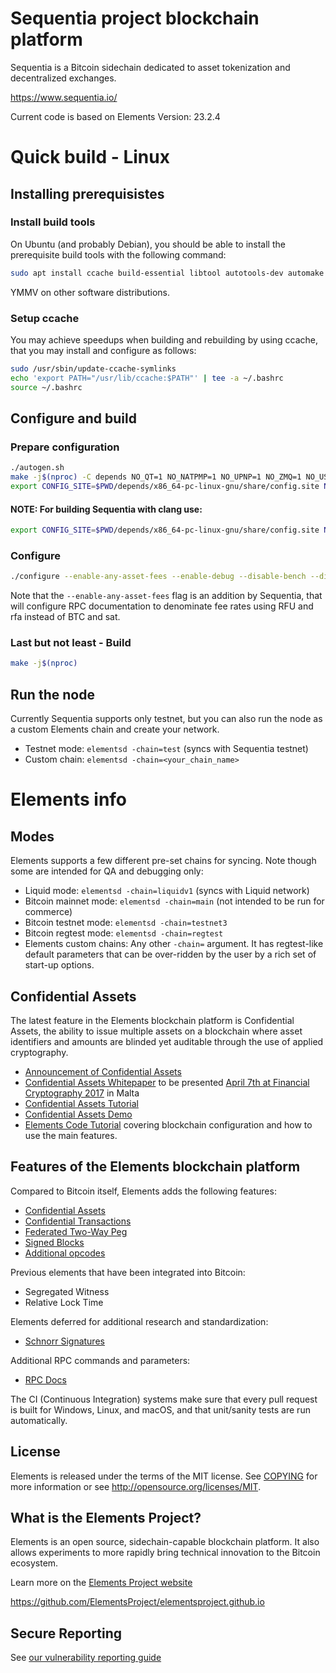 # Sequentia project blockchain platform
Sequentia is a Bitcoin sidechain dedicated to asset tokenization and decentralized exchanges.

https://www.sequentia.io/

Current code is based on Elements Version: 23.2.4

# Quick build - Linux

## Installing prerequisistes

### Install build tools
On Ubuntu (and probably Debian), you should be able to install the prerequisite
build tools with the following command:
```bash
sudo apt install ccache build-essential libtool autotools-dev automake pkg-config bsdmainutils python3
```
YMMV on other software distributions.

### Setup ccache
You may achieve speedups when building and rebuilding by using ccache,
that you may install and configure as follows:
```bash
sudo /usr/sbin/update-ccache-symlinks
echo 'export PATH="/usr/lib/ccache:$PATH"' | tee -a ~/.bashrc
source ~/.bashrc
```

## Configure and build

### Prepare configuration

```bash
./autogen.sh
make -j$(nproc) -C depends NO_QT=1 NO_NATPMP=1 NO_UPNP=1 NO_ZMQ=1 NO_USDT=1
export CONFIG_SITE=$PWD/depends/x86_64-pc-linux-gnu/share/config.site NOWARN_CXXFLAGS='-Wno-deprecated -Wno-unused-result'
```
#### NOTE: For building Sequentia with clang use:
```bash
export CONFIG_SITE=$PWD/depends/x86_64-pc-linux-gnu/share/config.site NOWARN_CXXFLAGS='-Wno-deprecated -Wno-unused-result' CC=clang CXX=clang++
```

### Configure
```bash
./configure --enable-any-asset-fees --enable-debug --disable-bench --disable-tests --disable-fuzz-binary
```

Note that the `--enable-any-asset-fees` flag is an addition by Sequentia,
that will configure RPC documentation to denominate fee rates
using RFU and rfa instead of BTC and sat.

### Last but not least - Build
```bash
make -j$(nproc)
```

## Run the node
Currently Sequentia supports only testnet, but you can also run the node as a custom Elements chain and create your network.

* Testnet mode: `elementsd -chain=test` (syncs with Sequentia testnet)
* Custom chain: `elementsd -chain=<your_chain_name>`



# Elements info

## Modes
Elements supports a few different pre-set chains for syncing.
Note though some are intended for QA and debugging only:

* Liquid mode: `elementsd -chain=liquidv1` (syncs with Liquid network)
* Bitcoin mainnet mode: `elementsd -chain=main` (not intended to be run for commerce)
* Bitcoin testnet mode: `elementsd -chain=testnet3`
* Bitcoin regtest mode: `elementsd -chain=regtest`
* Elements custom chains: Any other `-chain=` argument. It has regtest-like default parameters that can be over-ridden by the user by a rich set of start-up options.

## Confidential Assets
The latest feature in the Elements blockchain platform is Confidential Assets,
the ability to issue multiple assets on a blockchain where asset identifiers
and amounts are blinded yet auditable through the use of applied cryptography.

 * [Announcement of Confidential Assets](https://blockstream.com/2017/04/03/blockstream-releases-elements-confidential-assets.html)
 * [Confidential Assets Whitepaper](https://blockstream.com/bitcoin17-final41.pdf) to be presented [April 7th at Financial Cryptography 2017](http://fc17.ifca.ai/bitcoin/schedule.html) in Malta
 * [Confidential Assets Tutorial](contrib/assets_tutorial/assets_tutorial.py)
 * [Confidential Assets Demo](https://github.com/ElementsProject/confidential-assets-demo)
 * [Elements Code Tutorial](https://elementsproject.org/elements-code-tutorial/overview) covering blockchain configuration and how to use the main features.

## Features of the Elements blockchain platform

Compared to Bitcoin itself, Elements adds the following features:
 * [Confidential Assets][asset-issuance]
 * [Confidential Transactions][confidential-transactions]
 * [Federated Two-Way Peg][federated-peg]
 * [Signed Blocks][signed-blocks]
 * [Additional opcodes][opcodes]

Previous elements that have been integrated into Bitcoin:
 * Segregated Witness
 * Relative Lock Time

Elements deferred for additional research and standardization:
 * [Schnorr Signatures][schnorr-signatures]

Additional RPC commands and parameters:
* [RPC Docs](https://elementsproject.org/en/doc/)

The CI (Continuous Integration) systems make sure that every pull request is built for Windows, Linux, and macOS,
and that unit/sanity tests are run automatically.

## License
Elements is released under the terms of the MIT license. See [COPYING](COPYING) for more
information or see http://opensource.org/licenses/MIT.

[confidential-transactions]: https://elementsproject.org/features/confidential-transactions
[opcodes]: https://elementsproject.org/features/opcodes
[federated-peg]: https://elementsproject.org/features#federatedpeg
[signed-blocks]: https://elementsproject.org/features#signedblocks
[asset-issuance]: https://elementsproject.org/features/issued-assets
[schnorr-signatures]: https://elementsproject.org/features/schnorr-signatures

## What is the Elements Project?
Elements is an open source, sidechain-capable blockchain platform. It also allows experiments to more rapidly bring technical innovation to the Bitcoin ecosystem.

Learn more on the [Elements Project website](https://elementsproject.org)

https://github.com/ElementsProject/elementsproject.github.io

## Secure Reporting
See [our vulnerability reporting guide](SECURITY.md)
